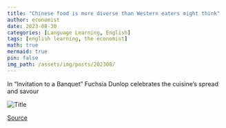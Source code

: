```yaml
---
title: "Chinese food is more diverse than Western eaters might think"
author: economist
date: 2023-08-30
categories: [Language Learning, English]
tags: [english learning, the economist]
math: true
mermaid: true
pin: false
img_path: /assets/img/posts/202308/
---
```


In “Invitation to a Banquet” Fuchsia Dunlop celebrates the cuisine’s spread and savour

![Title](20230902_CUP007.webp)



[Source](https://www.economist.com/culture/2023/08/30/chinese-food-is-more-diverse-than-western-eaters-might-think)